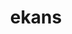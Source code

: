 ---
id: 23
title: ekans
types: [poison]
image: https://raw.githubusercontent.com/PokeAPI/sprites/master/sprites/pokemon/23.png
---